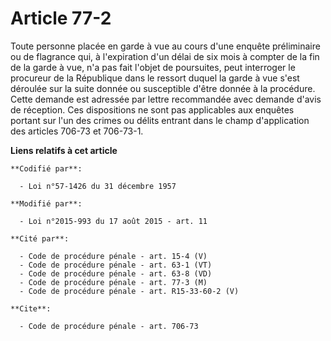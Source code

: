 # Article 77-2

Toute personne placée en garde à vue au cours d'une enquête préliminaire ou de flagrance qui, à l'expiration d'un délai de
six mois à compter de la fin de la garde à vue, n'a pas fait l'objet de poursuites, peut interroger le procureur de la
République dans le ressort duquel la garde à vue s'est déroulée sur la suite donnée ou susceptible d'être donnée à la
procédure. Cette demande est adressée par lettre recommandée avec demande d'avis de réception. Ces dispositions ne sont pas
applicables aux enquêtes portant sur l'un des crimes ou délits entrant dans le champ d'application des articles 706-73 et
706-73-1.

**Liens relatifs à cet article**

	**Codifié par**:

	  - Loi n°57-1426 du 31 décembre 1957

	**Modifié par**:

	  - Loi n°2015-993 du 17 août 2015 - art. 11

	**Cité par**:

	  - Code de procédure pénale - art. 15-4 (V)
	  - Code de procédure pénale - art. 63-1 (VT)
	  - Code de procédure pénale - art. 63-8 (VD)
	  - Code de procédure pénale - art. 77-3 (M)
	  - Code de procédure pénale - art. R15-33-60-2 (V)

	**Cite**:

	  - Code de procédure pénale - art. 706-73
